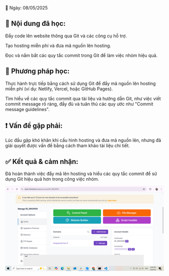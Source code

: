 📅 Ngày: 08/05/2025
 ## 📘 Nội dung đã học:
Đẩy code lên website thông qua Git và các công cụ hỗ trợ.

Tạo hosting miễn phí và đưa mã nguồn lên hosting.

Đọc và nắm bắt các quy tắc commit trong Git để làm việc nhóm hiệu quả.

 ## 📖 Phương pháp học:
Thực hành trực tiếp bằng cách sử dụng Git để đẩy mã nguồn lên hosting miễn phí (ví dụ: Netlify, Vercel, hoặc GitHub Pages).

Tìm hiểu về các quy tắc commit qua tài liệu và hướng dẫn Git, như việc viết commit message rõ ràng, đầy đủ và tuân thủ các quy ước như "Commit message guidelines".

## ❗ Vấn đề gặp phải:
Lúc đầu gặp khó khăn khi cấu hình hosting và đưa mã nguồn lên, nhưng đã giải quyết được vấn đề bằng cách tham khảo tài liệu chi tiết.

## ✅ Kết quả & cảm nhận:
Đã hoàn thành việc đẩy mã lên hosting và hiểu các quy tắc commit để sử dụng Git hiệu quả hơn trong công việc nhóm.

![Hinh anh](images/anhngay2.png)